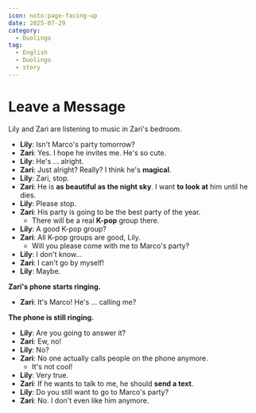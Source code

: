 ```yaml
---
icon: noto:page-facing-up
date: 2025-07-29
category:
  - Duolingo
tag:
  - English
  - Duolingo
  - story
---
```


# Leave a Message

Lily and Zari are listening to music in Zari's bedroom.

- **Lily**: Isn't Marco's party tomorrow?
- **Zari**: Yes. I hope he invites me. He's so cute.
- **Lily**: He's … alright.
- **Zari**: Just alright? Really? I think he's **magical**.
- **Lily**: Zari, stop.
- **Zari**: He is **as beautiful as the night sky**. I want **to look at** him until he dies.
- **Lily**: Please stop.
- **Zari**: His party is going to be the best party of the year.
  - There will be a real **K-pop** group there.
- **Lily**: A good K-pop group?
- **Zari**: All K-pop groups are good, Lily.
  - Will you please come with me to Marco's party?
- **Lily**: I don't know…
- **Zari**: I can't go by myself!
- **Lily**: Maybe.

**Zari's phone starts ringing.**

- **Zari**: It's Marco! He's … calling me?

**The phone is still ringing.**

- **Lily**: Are you going to answer it?
- **Zari**: Ew, no!
- **Lily**: No?
- **Zari**: No one actually calls people on the phone anymore.
  - It's not cool!
- **Lily**: Very true.
- **Zari**: If he wants to talk to me, he should **send a text**.
- **Lily**: Do you still want to go to Marco's party?
- **Zari**: No. I don't even like him anymore.
